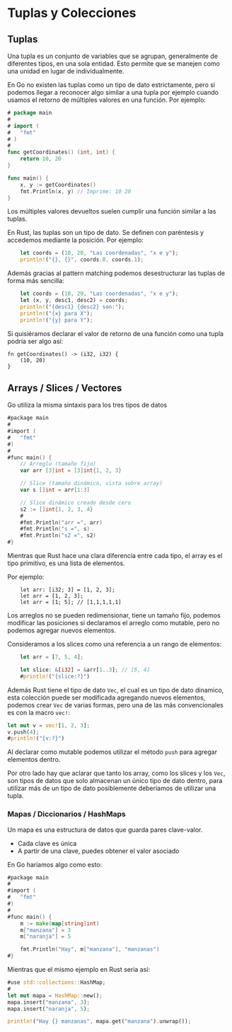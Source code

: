 # Tuplas y Colecciones

## Tuplas

Una tupla es un conjunto de variables que se agrupan, generalmente de diferentes 
tipos, en una sola entidad. Esto permite que se manejen como una unidad en lugar 
de individualmente.

En Go no existen las tuplas como un tipo de dato estrictamente, pero si podemos
llegar a reconocer algo similar a una tupla por ejemplo cuando usamos el 
retorno de múltiples valores en una función. Por ejemplo:

```go
# package main
# 
# import (
# 	"fmt"
# )
# 
func getCoordinates() (int, int) {
    return 10, 20
}

func main() {
    x, y := getCoordinates()
    fmt.Println(x, y) // Imprime: 10 20
}
```

Los múltiples valores devueltos suelen cumplir una función similar a las tuplas.

En Rust, las tuplas son un tipo de dato. Se definen con paréntesis y accedemos
mediante la posición. Por ejemplo:

```rust
    let coords = (10, 20, "Las coordenadas", "x e y");
    println!("{}, {}", coords.0, coords.1);
```

Además gracias al pattern matching podemos desestructurar las tuplas de
forma más sencilla:

```rust
    let coords = (10, 20, "Las coordenadas", "x e y");
    let (x, y, desc1, desc2) = coords;
    println!("{desc1} {desc2} son:");
    println!("{x} para X");
    println!("{y} para Y");
```

Si quisiéramos declarar el valor de retorno de una función como una tupla 
podría ser algo así:

```rust,no_run
fn getCoordinates() -> (i32, i32) {
    (10, 20)
}
```

## Arrays / Slices / Vectores

Go utiliza la misma sintaxis para los tres tipos de datos

```go
#package main
# 
#import (
#	"fmt"
#)
# 
#func main() {
    // Arreglo (tamaño fijo)
    var arr [3]int = [3]int{1, 2, 3}

    // Slice (tamaño dinámico, vista sobre array)
    var s []int = arr[1:3]

    // Slice dinámico creado desde cero
    s2 := []int{1, 2, 3, 4}
    #
    #fmt.Println("arr =", arr) 
    #fmt.Println("s =", s) 
    #fmt.Println("s2 =", s2) 
#}
```

Mientras que Rust hace una clara diferencia entre cada tipo, el array es el tipo
primitivo, es una lista de elementos. 

Por ejemplo:

```rust,no_run
    let arr: [i32; 3] = [1, 2, 3];
    let arr = [1, 2, 3];
    let arr = [1; 5]; // [1,1,1,1,1] 
```

Los arreglos no se pueden redimensionar, tiene un tamaño fijo, podemos modificar 
las posiciones si declaramos el arreglo como mutable, pero no podemos agregar 
nuevos elementos.

Consideramos a los slices como una referencia a un rango de elementos:

```rust
    let arr = [7, 5, 4];

    let slice: &[i32] = &arr[1..3]; // [5, 4]
    #println!("{slice:?}")
```

Además Rust tiene el tipo de dato `Vec`, el cual es un tipo de dato dinamico,
esta colección puede ser modificada agregando nuevos elementos, podemos crear
`Vec` de varias formas, pero una de las más convencionales es con la macro 
`vec!`:

```rust
let mut v = vec![1, 2, 3];
v.push(4);
#println!("{v:?}")
```

Al declarar como mutable podemos utilizar el método `push` para agregar 
elementos dentro. 

Por otro lado hay que aclarar que tanto los array, como los slices y los `Vec`,
son tipos de datos que solo almacenan un único tipo de dato dentro, para 
utilizar más de un tipo de dato posiblemente deberíamos de utilizar una tupla.

### Mapas / Diccionarios / HashMaps

Un mapa es una estructura de datos que guarda pares clave-valor.
- Cada clave es única
- A partir de una clave, puedes obtener el valor asociado

En Go hariamos algo como esto:

```go
#package main
# 
#import (
#	"fmt"
#)
# 
#func main() {
    m := make(map[string]int)
    m["manzana"] = 3
    m["naranja"] = 5

    fmt.Println("Hay", m["manzana"], "manzanas")
#}
```

Mientras que el mismo ejemplo en Rust seria así:

```rust
#use std::collections::HashMap;
#
let mut mapa = HashMap::new();
mapa.insert("manzana", 3);
mapa.insert("naranja", 5);

println!("Hay {} manzanas", mapa.get("manzana").unwrap());
```

